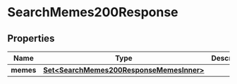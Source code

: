 

# SearchMemes200Response

## Properties

Name | Type | Description | Notes
------------ | ------------- | ------------- | -------------
**memes** | [**Set&lt;SearchMemes200ResponseMemesInner&gt;**](SearchMemes200ResponseMemesInner.md) |  | 




